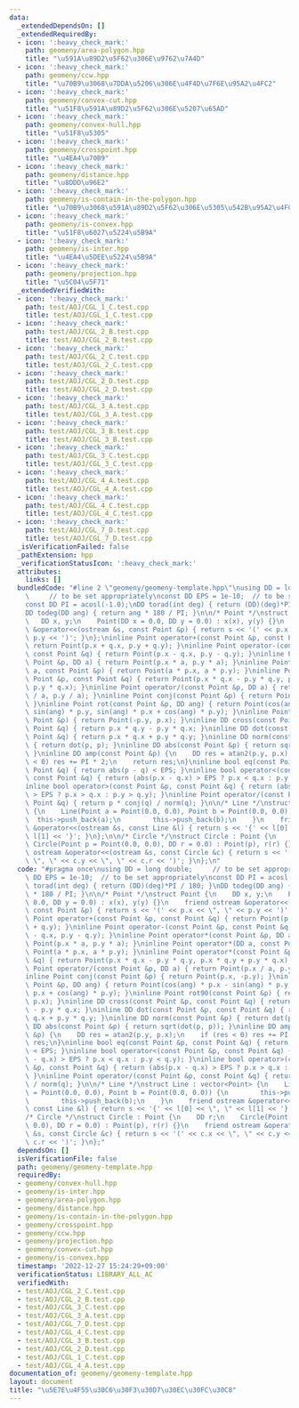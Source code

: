 ```yaml
---
data:
  _extendedDependsOn: []
  _extendedRequiredBy:
  - icon: ':heavy_check_mark:'
    path: geomeny/area-polygon.hpp
    title: "\u591A\u89D2\u5F62\u306E\u9762\u7A4D"
  - icon: ':heavy_check_mark:'
    path: geomeny/ccw.hpp
    title: "\u70B9\u3068\u7DDA\u5206\u306E\u4F4D\u7F6E\u95A2\u4FC2"
  - icon: ':heavy_check_mark:'
    path: geomeny/convex-cut.hpp
    title: "\u51F8\u591A\u89D2\u5F62\u306E\u5207\u65AD"
  - icon: ':heavy_check_mark:'
    path: geomeny/convex-hull.hpp
    title: "\u51F8\u5305"
  - icon: ':heavy_check_mark:'
    path: geomeny/crosspoint.hpp
    title: "\u4EA4\u70B9"
  - icon: ':heavy_check_mark:'
    path: geomeny/distance.hpp
    title: "\u8DDD\u96E2"
  - icon: ':heavy_check_mark:'
    path: geomeny/is-contain-in-the-polygon.hpp
    title: "\u70B9\u3068\u591A\u89D2\u5F62\u306E\u5305\u542B\u95A2\u4FC2"
  - icon: ':heavy_check_mark:'
    path: geomeny/is-convex.hpp
    title: "\u51F8\u6027\u5224\u5B9A"
  - icon: ':heavy_check_mark:'
    path: geomeny/is-inter.hpp
    title: "\u4EA4\u5DEE\u5224\u5B9A"
  - icon: ':heavy_check_mark:'
    path: geomeny/projection.hpp
    title: "\u5C04\u5F71"
  _extendedVerifiedWith:
  - icon: ':heavy_check_mark:'
    path: test/AOJ/CGL_1_C.test.cpp
    title: test/AOJ/CGL_1_C.test.cpp
  - icon: ':heavy_check_mark:'
    path: test/AOJ/CGL_2_B.test.cpp
    title: test/AOJ/CGL_2_B.test.cpp
  - icon: ':heavy_check_mark:'
    path: test/AOJ/CGL_2_C.test.cpp
    title: test/AOJ/CGL_2_C.test.cpp
  - icon: ':heavy_check_mark:'
    path: test/AOJ/CGL_2_D.test.cpp
    title: test/AOJ/CGL_2_D.test.cpp
  - icon: ':heavy_check_mark:'
    path: test/AOJ/CGL_3_A.test.cpp
    title: test/AOJ/CGL_3_A.test.cpp
  - icon: ':heavy_check_mark:'
    path: test/AOJ/CGL_3_B.test.cpp
    title: test/AOJ/CGL_3_B.test.cpp
  - icon: ':heavy_check_mark:'
    path: test/AOJ/CGL_3_C.test.cpp
    title: test/AOJ/CGL_3_C.test.cpp
  - icon: ':heavy_check_mark:'
    path: test/AOJ/CGL_4_A.test.cpp
    title: test/AOJ/CGL_4_A.test.cpp
  - icon: ':heavy_check_mark:'
    path: test/AOJ/CGL_4_C.test.cpp
    title: test/AOJ/CGL_4_C.test.cpp
  - icon: ':heavy_check_mark:'
    path: test/AOJ/CGL_7_D.test.cpp
    title: test/AOJ/CGL_7_D.test.cpp
  _isVerificationFailed: false
  _pathExtension: hpp
  _verificationStatusIcon: ':heavy_check_mark:'
  attributes:
    links: []
  bundledCode: "#line 2 \"geomeny/geomeny-template.hpp\"\nusing DD = long double;\
    \     // to be set appropriately\nconst DD EPS = 1e-10;  // to be set appropriately\n\
    const DD PI = acosl(-1.0);\nDD torad(int deg) { return (DD)(deg)*PI / 180; }\n\
    DD todeg(DD ang) { return ang * 180 / PI; }\n\n/* Point */\nstruct Point {\n \
    \   DD x, y;\n    Point(DD x = 0.0, DD y = 0.0) : x(x), y(y) {}\n    friend ostream\
    \ &operator<<(ostream &s, const Point &p) { return s << '(' << p.x << \", \" <<\
    \ p.y << ')'; }\n};\ninline Point operator+(const Point &p, const Point &q) {\
    \ return Point(p.x + q.x, p.y + q.y); }\ninline Point operator-(const Point &p,\
    \ const Point &q) { return Point(p.x - q.x, p.y - q.y); }\ninline Point operator*(const\
    \ Point &p, DD a) { return Point(p.x * a, p.y * a); }\ninline Point operator*(DD\
    \ a, const Point &p) { return Point(a * p.x, a * p.y); }\ninline Point operator*(const\
    \ Point &p, const Point &q) { return Point(p.x * q.x - p.y * q.y, p.x * q.y +\
    \ p.y * q.x); }\ninline Point operator/(const Point &p, DD a) { return Point(p.x\
    \ / a, p.y / a); }\ninline Point conj(const Point &p) { return Point(p.x, -p.y);\
    \ }\ninline Point rot(const Point &p, DD ang) { return Point(cos(ang) * p.x -\
    \ sin(ang) * p.y, sin(ang) * p.x + cos(ang) * p.y); }\ninline Point rot90(const\
    \ Point &p) { return Point(-p.y, p.x); }\ninline DD cross(const Point &p, const\
    \ Point &q) { return p.x * q.y - p.y * q.x; }\ninline DD dot(const Point &p, const\
    \ Point &q) { return p.x * q.x + p.y * q.y; }\ninline DD norm(const Point &p)\
    \ { return dot(p, p); }\ninline DD abs(const Point &p) { return sqrt(dot(p, p));\
    \ }\ninline DD amp(const Point &p) {\n    DD res = atan2(p.y, p.x);\n    if (res\
    \ < 0) res += PI * 2;\n    return res;\n}\ninline bool eq(const Point &p, const\
    \ Point &q) { return abs(p - q) < EPS; }\ninline bool operator<(const Point &p,\
    \ const Point &q) { return (abs(p.x - q.x) > EPS ? p.x < q.x : p.y < q.y); }\n\
    inline bool operator>(const Point &p, const Point &q) { return (abs(p.x - q.x)\
    \ > EPS ? p.x > q.x : p.y > q.y); }\ninline Point operator/(const Point &p, const\
    \ Point &q) { return p * conj(q) / norm(q); }\n\n/* Line */\nstruct Line : vector<Point>\
    \ {\n    Line(Point a = Point(0.0, 0.0), Point b = Point(0.0, 0.0)) {\n      \
    \  this->push_back(a);\n        this->push_back(b);\n    }\n    friend ostream\
    \ &operator<<(ostream &s, const Line &l) { return s << '{' << l[0] << \", \" <<\
    \ l[1] << '}'; }\n};\n\n/* Circle */\nstruct Circle : Point {\n    DD r;\n   \
    \ Circle(Point p = Point(0.0, 0.0), DD r = 0.0) : Point(p), r(r) {}\n    friend\
    \ ostream &operator<<(ostream &s, const Circle &c) { return s << '(' << c.x <<\
    \ \", \" << c.y << \", \" << c.r << ')'; }\n};\n"
  code: "#pragma once\nusing DD = long double;     // to be set appropriately\nconst\
    \ DD EPS = 1e-10;  // to be set appropriately\nconst DD PI = acosl(-1.0);\nDD\
    \ torad(int deg) { return (DD)(deg)*PI / 180; }\nDD todeg(DD ang) { return ang\
    \ * 180 / PI; }\n\n/* Point */\nstruct Point {\n    DD x, y;\n    Point(DD x =\
    \ 0.0, DD y = 0.0) : x(x), y(y) {}\n    friend ostream &operator<<(ostream &s,\
    \ const Point &p) { return s << '(' << p.x << \", \" << p.y << ')'; }\n};\ninline\
    \ Point operator+(const Point &p, const Point &q) { return Point(p.x + q.x, p.y\
    \ + q.y); }\ninline Point operator-(const Point &p, const Point &q) { return Point(p.x\
    \ - q.x, p.y - q.y); }\ninline Point operator*(const Point &p, DD a) { return\
    \ Point(p.x * a, p.y * a); }\ninline Point operator*(DD a, const Point &p) { return\
    \ Point(a * p.x, a * p.y); }\ninline Point operator*(const Point &p, const Point\
    \ &q) { return Point(p.x * q.x - p.y * q.y, p.x * q.y + p.y * q.x); }\ninline\
    \ Point operator/(const Point &p, DD a) { return Point(p.x / a, p.y / a); }\n\
    inline Point conj(const Point &p) { return Point(p.x, -p.y); }\ninline Point rot(const\
    \ Point &p, DD ang) { return Point(cos(ang) * p.x - sin(ang) * p.y, sin(ang) *\
    \ p.x + cos(ang) * p.y); }\ninline Point rot90(const Point &p) { return Point(-p.y,\
    \ p.x); }\ninline DD cross(const Point &p, const Point &q) { return p.x * q.y\
    \ - p.y * q.x; }\ninline DD dot(const Point &p, const Point &q) { return p.x *\
    \ q.x + p.y * q.y; }\ninline DD norm(const Point &p) { return dot(p, p); }\ninline\
    \ DD abs(const Point &p) { return sqrt(dot(p, p)); }\ninline DD amp(const Point\
    \ &p) {\n    DD res = atan2(p.y, p.x);\n    if (res < 0) res += PI * 2;\n    return\
    \ res;\n}\ninline bool eq(const Point &p, const Point &q) { return abs(p - q)\
    \ < EPS; }\ninline bool operator<(const Point &p, const Point &q) { return (abs(p.x\
    \ - q.x) > EPS ? p.x < q.x : p.y < q.y); }\ninline bool operator>(const Point\
    \ &p, const Point &q) { return (abs(p.x - q.x) > EPS ? p.x > q.x : p.y > q.y);\
    \ }\ninline Point operator/(const Point &p, const Point &q) { return p * conj(q)\
    \ / norm(q); }\n\n/* Line */\nstruct Line : vector<Point> {\n    Line(Point a\
    \ = Point(0.0, 0.0), Point b = Point(0.0, 0.0)) {\n        this->push_back(a);\n\
    \        this->push_back(b);\n    }\n    friend ostream &operator<<(ostream &s,\
    \ const Line &l) { return s << '{' << l[0] << \", \" << l[1] << '}'; }\n};\n\n\
    /* Circle */\nstruct Circle : Point {\n    DD r;\n    Circle(Point p = Point(0.0,\
    \ 0.0), DD r = 0.0) : Point(p), r(r) {}\n    friend ostream &operator<<(ostream\
    \ &s, const Circle &c) { return s << '(' << c.x << \", \" << c.y << \", \" <<\
    \ c.r << ')'; }\n};"
  dependsOn: []
  isVerificationFile: false
  path: geomeny/geomeny-template.hpp
  requiredBy:
  - geomeny/convex-hull.hpp
  - geomeny/is-inter.hpp
  - geomeny/area-polygon.hpp
  - geomeny/distance.hpp
  - geomeny/is-contain-in-the-polygon.hpp
  - geomeny/crosspoint.hpp
  - geomeny/ccw.hpp
  - geomeny/projection.hpp
  - geomeny/convex-cut.hpp
  - geomeny/is-convex.hpp
  timestamp: '2022-12-27 15:24:29+09:00'
  verificationStatus: LIBRARY_ALL_AC
  verifiedWith:
  - test/AOJ/CGL_2_C.test.cpp
  - test/AOJ/CGL_2_B.test.cpp
  - test/AOJ/CGL_3_C.test.cpp
  - test/AOJ/CGL_3_A.test.cpp
  - test/AOJ/CGL_7_D.test.cpp
  - test/AOJ/CGL_4_C.test.cpp
  - test/AOJ/CGL_3_B.test.cpp
  - test/AOJ/CGL_2_D.test.cpp
  - test/AOJ/CGL_1_C.test.cpp
  - test/AOJ/CGL_4_A.test.cpp
documentation_of: geomeny/geomeny-template.hpp
layout: document
title: "\u5E7E\u4F55\u30C6\u30F3\u30D7\u30EC\u30FC\u30C8"
---
```

